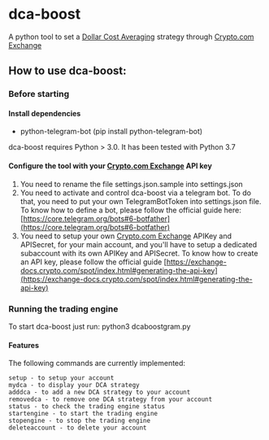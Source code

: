 # dca-boost

A python tool to set a [Dollar Cost Averaging](https://en.wikipedia.org/wiki/Dollar_cost_averaging) strategy through [Crypto.com Exchange](crypto.com/exchange)

## How to use dca-boost:

### Before starting

#### Install dependencies
- python-telegram-bot (pip install python-telegram-bot)

dca-boost requires Python > 3.0. It has been tested with Python 3.7

#### Configure the tool with your [Crypto.com Exchange](crypto.com/exchange) API key
1. You need to rename the file settings.json.sample into settings.json
2. You need to activate and control dca-boost via a telegram bot. To do that, you need to put your own TelegramBotToken into settings.json file. To know how to define a bot, please follow the official guide here: [https://core.telegram.org/bots#6-botfather](https://core.telegram.org/bots#6-botfather)
3. You need to setup your own [Crypto.com Exchange](crypto.com/exchange) APIKey and APISecret, for your main account, and you'll have to setup a dedicated subaccount with its own APIKey and APISecret. To know how to create an API key, please follow the official guide [https://exchange-docs.crypto.com/spot/index.html#generating-the-api-key](https://exchange-docs.crypto.com/spot/index.html#generating-the-api-key)

### Running the trading engine

To start dca-boost just run: python3 dcaboostgram.py


#### Features

The following commands are currently implemented:

```
setup - to setup your account
mydca - to display your DCA strategy
adddca - to add a new DCA strategy to your account
removedca - to remove one DCA strategy from your account
status - to check the trading engine status
startengine - to start the trading engine
stopengine - to stop the trading engine
deleteaccount - to delete your account
```
